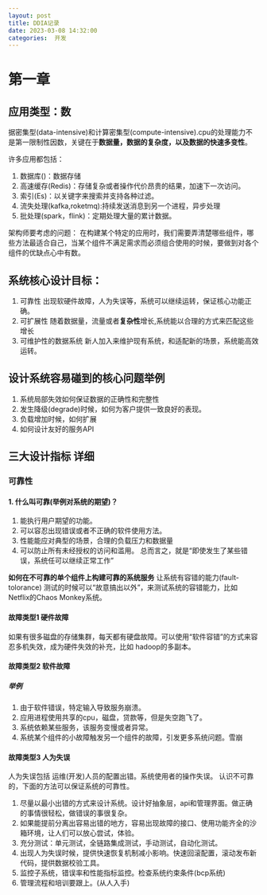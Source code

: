 ```yaml
---
layout: post
title: DDIA记录
date: 2023-03-08 14:32:00
categories:  开发
---
```


# 第一章
## 应用类型：数
据密集型(data-intensive)和计算密集型(compute-intensive).cpu的处理能力不是第一限制性因数，关键在于**数据量，数据的复杂度，以及数据的快速多变性**。

许多应用都包括：
1. 数据库()：数据存储
2. 高速缓存(Redis)：存储复杂或者操作代价昂贵的结果，加速下一次访问。
3. 索引(Es)：以关键字来搜索并支持各种过滤。
4. 流失处理(kafka,roketmq):持续发送消息到另一个进程，异步处理
5. 批处理(spark，flink)：定期处理大量的累计数据。
   
架构师要考虑的问题：
在构建某个特定的应用时，我们需要弄清楚哪些组件，哪些方法最适合自己，当某个组件不满足需求而必须组合使用的时候，要做到对各个组件的优缺点心中有数。

## 系统核心设计目标：
1. 可靠性 
    出现软硬件故障，人为失误等，系统可以继续运转，保证核心功能正确。
2. 可扩展性
   随着数据量，流量或者**复杂性**增长,系统能以合理的方式来匹配这些增长
3. 可维护性的数据系统
    新人加入来维护现有系统，和适配新的场景，系统能高效运转。

## 设计系统容易碰到的核心问题举例
1. 系统局部失效如何保证数据的正确性和完整性
2. 发生降级(degrade)时候，如何为客户提供一致良好的表现。
3. 负载增加时候，如何扩展
4. 如何设计友好的服务API
   

## 三大设计指标 详细
### 可靠性
#### 1. 什么叫可靠(举例对系统的期望)？
   1. 能执行用户期望的功能。
   2.  可以容忍出现错误或者不正确的软件使用方法。
   3.  性能能应对典型的场景，合理的负载压力和数据量
   4.  可以防止所有未经授权的访问和滥用。
总而言之，就是“即使发生了某些错误，系统任可以继续正常工作”

**如何在不可靠的单个组件上构建可靠的系统服务** 让系统有容错的能力(fault-tolorance)
测试的时候可以“故意搞出以外”，来测试系统的容错能力，比如Netflix的Chaos Monkey系统。

#### 故障类型1 硬件故障
如果有很多磁盘的存储集群，每天都有硬盘故障。可以使用“软件容错”的方式来容忍多机失效，成为硬件失效的补充，比如 hadoop的多副本。

#### 故障类型2 软件故障
##### 举例
1. 由于软件错误，特定输入导致服务崩溃。
2. 应用进程使用共享的cpu，磁盘，贷款等，但是失空跑飞了。
3. 系统依赖某些服务，该服务变慢或者异常。
4. 系统某个组件的小故障触发另一个组件的故障，引发更多系统问题。雪崩

#### 故障类型3 人为失误
人为失误包括 运维(开发)人员的配置出错。系统使用者的操作失误。
认识不可靠的，下面的方法可以保证系统的可靠性。
1. 尽量以最小出错的方式来设计系统。设计好抽象层，api和管理界面。做正确的事情很轻松，做错误的事很复杂。
2. 如果能提前分离出容易出错的地方，容易出现故障的接口、使用功能齐全的沙箱环境，让人们可以放心尝试，体验。
3. 充分测试：单元测试，全链路集成测试，手动测试，自动化测试。
4. 出现人为失误时候，提供快速恢复机制减小影响。快速回滚配置，滚动发布新代码，提供数据校验工具。
5. 监控子系统，错误率和性能指标监控。检查系统约束条件(bcp系统)
6. 管理流程和培训要跟上。(从人入手)
